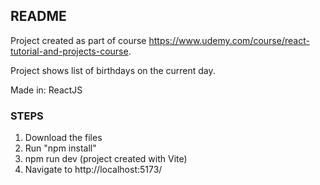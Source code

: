 ## README

Project created as part of course https://www.udemy.com/course/react-tutorial-and-projects-course.

Project shows list of birthdays on the current day.

Made in: ReactJS

### STEPS

1. Download the files
2. Run "npm install"
3. npm run dev (project created with Vite)
4. Navigate to http://localhost:5173/
